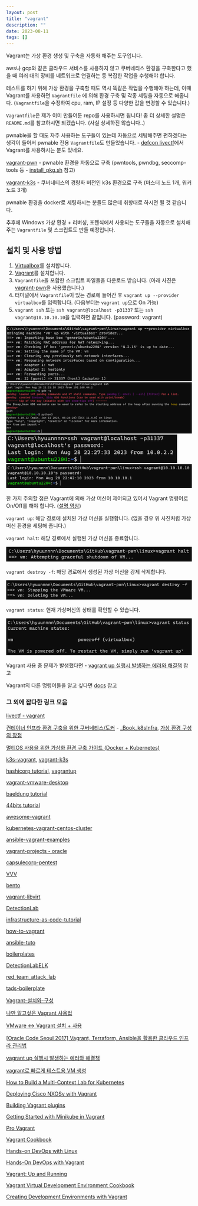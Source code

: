 ```yaml
---
layout: post
title: "vagrant"
description: ""
date: 2023-08-11
tags: []
---
```


Vagrant는 가상 환경 생성 및 구축을 자동화 해주는 도구입니다. 

aws나 gcp와 같은 클라우드 서비스를 사용하지 않고 쿠버네티스 환경을 구축한다고 했을 때 여러 대의 장비를 네트워크로 연결하는 등 복잡한 작업을 수행해야 합니다. 

테스트를 하기 위해 가상 환경을 구축할 때도 역시 똑같은 작업을 수행해야 하는데, 이때 Vagrant를 사용하면 `Vagrantfile` 에 의해 환경 구축 및 각종 세팅을 자동으로 해줍니다. (`Vagrantfile`을 수정하여 cpu, ram, IP 설정 등 다양한 값을 변경할 수 있습니다.)

 `Vagrantfile`은 제가 이미 만들어둔 repo를 사용하시면 됩니다! 좀 더 상세한 설명은 `README.md`를 참고하시면 되겠습니다. (사실 상세하진 않습니다..)

pwnable을 할 때도 자주 사용하는 도구들이 있는데 자동으로 세팅해주면 편하겠다는 생각이 들어서 pwnable 전용 `Vagrantfile`도 만들었습니다. - <a href="https://youtu.be/X6t5dqlWngI?t=1225">defcon livectf</a>에서 Vagrant를 사용하시는 분도 있네요.

<a href="https://github.com/hyuunnn/vagrant-pwn">vagrant-pwn</a> - pwnable 환경을 자동으로 구축 (pwntools, pwndbg, seccomp-tools 등 - <a href="https://github.com/hyuunnn/vagrant-pwn/blob/main/linux/install_pkg.sh">install_pkg.sh</a> 참고)

<a href="https://github.com/hyuunnn/vagrant-k3s">vagrant-k3s</a> - 쿠버네티스의 경량화 버전인 k3s 환경으로 구축 (마스터 노드 1개, 워커 노드 3개)

pwnable 환경을 docker로 세팅하시는 분들도 많은데 취향대로 하시면 될 것 같습니다.

추후에 Windows 가상 환경 + 리버싱, 포렌식에서 사용되는 도구들을 자동으로 설치해주는 `Vagrantfile` 및 스크립트도 만들 예정입니다.

## 설치 및 사용 방법

1. <a href="https://www.virtualbox.org/">Virtualbox</a>를 설치합니다.
2. <a href="https://developer.hashicorp.com/vagrant/downloads?product_intent=vagrant">Vagrant</a>를 설치합니다.
3. `Vagrantfile`을 포함한 스크립트 파일들을 다운로드 받습니다. (아래 사진은 <a href="https://github.com/hyuunnn/vagrant-pwn">vagrant-pwn</a>을 사용했습니다.)  
4. 터미널에서 `Vagrantfile`이 있는 경로에 들어간 후 `vagrant up --provider virtualbox`를 입력합니다. (다음부터는 `vagrant up`으로 On 가능)
5. `vagrant ssh` 또는 `ssh vagrant@localhost -p31337` 또는 `ssh vagrant@10.10.10.10`을 입력하면 끝입니다. (password: vagrant)

<img src="https://raw.githubusercontent.com/hyuunnn/hyuunnn.github.io/master/assets/images/vagrant/1.png">

<img src="https://raw.githubusercontent.com/hyuunnn/hyuunnn.github.io/master/assets/images/vagrant/2.png">

<img src="https://raw.githubusercontent.com/hyuunnn/hyuunnn.github.io/master/assets/images/vagrant/5.png">

<img src="https://raw.githubusercontent.com/hyuunnn/hyuunnn.github.io/master/assets/images/vagrant/7.png">

한 가지 주의할 점은 Vagrant에 의해 가상 머신이 제어되고 있어서 Vagrant 명령어로 On/Off를 해야 합니다. (<a href="https://youtu.be/Xfc5zZU2eh0?t=435">설명 영상</a>)

`vagrant up`: 해당 경로에 설치된 가상 머신을 실행합니다. (없을 경우 위 사진처럼 가상 머신 환경을 세팅해 줍니다.)

`vagrant halt`: 해당 경로에서 실행된 가상 머신을 종료합니다.

<img src="https://raw.githubusercontent.com/hyuunnn/hyuunnn.github.io/master/assets/images/vagrant/6.png">

`vagrant destroy -f`: 해당 경로에서 생성된 가상 머신을 강제 삭제합니다.

<img src="https://raw.githubusercontent.com/hyuunnn/hyuunnn.github.io/master/assets/images/vagrant/3.png">

`vagrant status`: 현재 가상머신의 상태를 확인할 수 있습니다.

<img src="https://raw.githubusercontent.com/hyuunnn/hyuunnn.github.io/master/assets/images/vagrant/4.png">

Vagrant 사용 중 문제가 발생했다면 - <a href="https://youtu.be/AOupgMg67OQ">vagrant up 실행시 발생하는 에러와 해결책</a> 참고

Vagrant의 다른 명령어들을 알고 싶다면 <a href="https://developer.hashicorp.com/vagrant/docs/cli">docs</a> 참고

### 그 외에 잡다한 링크 모음

<a href="https://youtu.be/_BnSCtlQ0xA">livectf - vagrant</a>

<a href="https://www.yes24.com/Product/Goods/102099414">컨테이너 인프라 환경 구축을 위한 쿠버네티스/도커</a> - <a href="https://github.com/sysnet4admin/_Book_k8sInfra">_Book_k8sInfra</a>, <a href="https://youtu.be/hJO1nxsB5uY?t=525">가상 환경 구성의 장점</a>

<a href="https://www.inflearn.com/course/virtualization-%EA%B0%9C%EB%B0%9C-%ED%99%98%EA%B2%BD-%EA%B5%AC%EC%B6%95-%EA%B0%80%EC%9D%B4%EB%93%9C">멀티OS 사용을 위한 가상화 환경 구축 가이드 (Docker + Kubernetes)</a>

<a href="https://github.com/rgl/k3s-vagrant">k3s-vagrant</a>, <a href="https://github.com/k3s-io/vagrant-k3s">vagrant-k3s</a>

<a href="https://developer.hashicorp.com/vagrant/tutorials/getting-started">hashicorp tutorial</a>, <a href="https://www.vagrantup.com/">vagrantup</a>

<a href="https://github.com/hashicorp/vagrant-vmware-desktop">vagrant-vmware-desktop</a>

<a href="https://www.baeldung.com/ops/vagrant-guide">baeldung tutorial</a>

<a href="https://www.44bits.io/ko/post/vagrant-tutorial">44bits tutorial</a>

<a href="https://github.com/iJackUA/awesome-vagrant">awesome-vagrant</a>

<a href="https://github.com/rootsongjc/kubernetes-vagrant-centos-cluster">kubernetes-vagrant-centos-cluster</a>

<a href="https://github.com/geerlingguy/ansible-vagrant-examples">ansible-vagrant-examples</a>

<a href="https://github.com/oracle/vagrant-projects">vagrant-projects - oracle</a>

<a href="https://github.com/R3dy/capsulecorp-pentest">capsulecorp-pentest</a>

<a href="https://github.com/Varying-Vagrant-Vagrants/VVV">VVV</a>

<a href="https://github.com/chef/bento">bento</a>

<a href="https://github.com/vagrant-libvirt/vagrant-libvirt">vagrant-libvirt</a>

<a href="https://github.com/clong/DetectionLab">DetectionLab</a>

<a href="https://github.com/Artemmkin/infrastructure-as-code-tutorial">infrastructure-as-code-tutorial</a>

<a href="https://github.com/rurumimic/how-to-vagrant">how-to-vagrant</a>

<a href="https://github.com/leucos/ansible-tuto">ansible-tuto</a>

<a href="https://github.com/ChristianLempa/boilerplates">boilerplates</a>

<a href="https://github.com/cyberdefenders/DetectionLabELK">DetectionLabELK</a>

<a href="https://github.com/Marshall-Hallenbeck/red_team_attack_lab">red_team_attack_lab</a>

<a href="https://github.com/thomvaill/tads-boilerplate">tads-boilerplate</a>

<a href="https://youngmind.tistory.com/entry/Vagrant-%EC%84%A4%EC%B9%98%EC%99%80-%EA%B5%AC%EC%84%B1">Vagrant-설치와-구성</a>

<a href="https://judo0179.tistory.com/120">나만 알고싶은 Vagrant 사용법</a>

<a href="https://developer-ankiwoong.tistory.com/1835">VMware <-> Vagrant 설치 + 사용</a>

<a href="https://youtu.be/Ip6IHAcII2Q">[Oracle Code Seoul 2017] Vagrant, Terraform, Ansible을 활용한 클라우드 인프라 관리법</a>

<a href="https://youtu.be/AOupgMg67OQ">vagrant up 실행시 발생하는 에러와 해결책</a>

<a href="https://youtu.be/Xfc5zZU2eh0">vagrant로 빠르게 테스트용 VM 생성</a>

<a href="https://youtu.be/6Ksyej9VlSM">How to Build a Multi-Context Lab for Kubernetes</a>

<a href="https://youtu.be/P499YqBUYhw">Deploying Cisco NXOSv with Vagrant</a>

<a href="https://youtu.be/yUuPBlobyRQ">Building Vagrant plugins</a>

<a href="https://youtu.be/r1NY08qKF_c">Getting Started with Minikube in Vagrant</a>

<a href="https://www.amazon.com/Pro-Vagrant-Wlodzimierz-Gajda/dp/1484200748">Pro Vagrant</a>

<a href="https://www.amazon.com/Vagrant-Cookbook-Erika-Heidi/dp/1326020153">Vagrant Cookbook</a>

<a href="https://www.amazon.com/Hands-DevOps-Linux-Pipelines-Kubernetes/dp/9389423481">Hands-on DevOps with Linux</a>

<a href="https://www.amazon.com/Hands-DevOps-Vagrant-end-end/dp/1789138051">Hands-On DevOps with Vagrant</a>

<a href="https://www.amazon.com/Vagrant-Running-Virtualized-Development-Environments/dp/1449335837">Vagrant: Up and Running</a>

<a href="https://www.amazon.com/Vagrant-Virtual-Development-Environment-Cookbook/dp/1784393746">Vagrant Virtual Development Environment Cookbook</a>

<a href="https://www.amazon.com/Creating-Development-Environments-Vagrant-Second/dp/1784397024">Creating Development Environments with Vagrant</a>
